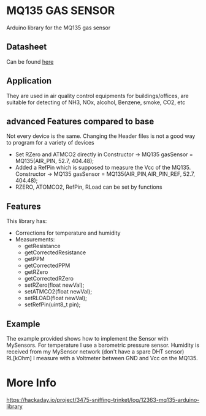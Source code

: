 MQ135 GAS SENSOR
=====

Arduino library for the MQ135 gas sensor

## Datasheet
Can be found [here](https://www.olimex.com/Products/Components/Sensors/SNS-MQ135/resources/SNS-MQ135.pdf)

## Application
They are used in air quality control equipments for buildings/offices, are suitable for detecting of NH3, NOx, alcohol, Benzene, smoke, CO2, etc

## advanced Features compared to base
  Not every device is the same. Changing the Header files is not a good way to program for a variety of devices
  - Set RZero and ATMCO2 directly in Constructor -> MQ135 gasSensor = MQ135(AIR_PIN, 52.7, 404.48);
  - Added a RefPin which is supposed to measure the Vcc of the MQ135. Constructor -> MQ135 gasSensor = MQ135(AIR_PIN,AIR_PIN_REF, 52.7, 404.48);
  - RZERO, ATOMCO2, RefPin, RLoad can be set by functions

## Features
This library has:
 - Corrections for temperature and humidity
 - Measurements:
    - getResistance
    - getCorrectedResistance
    - getPPM
    - getCorrectedPPM
    - getRZero
    - getCorrectedRZero
	- setRZero(float newVal);
    - setATMCO2(float newVal);
    - setRLOAD(float newVal);
    - setRefPin(uint8_t pin);

## Example
The example provided shows how to implement the Sensor with MySensors. For temperature I use a barometric pressure sensor.
Humidity is received from my MySensor network (don't have a spare DHT sensor)
RL[kOhm] I measure with a Voltmeter between GND and Vcc on the MQ135.
	
More Info
=====

https://hackaday.io/project/3475-sniffing-trinket/log/12363-mq135-arduino-library
